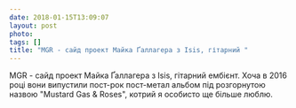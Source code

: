 ```yaml
---
date: 2018-01-15T13:09:07
layout: post
photo: 
tags: []
title: "MGR - сайд проект Майка Ґаллагера з Isis, гітарний "
---
```

MGR - сайд проект Майка Ґаллагера з Isis, гітарний ембієнт. Хоча в 2016 році вони випустили пост-рок пост-метал альбом під розгорнутою назвою &quot;Mustard Gas &amp; Roses&quot;, котрий я особисто ще більше люблю.